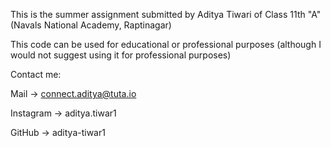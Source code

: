 This is the summer assignment submitted by Aditya Tiwari of Class 11th "A" (Navals National Academy, Raptinagar)

This code can be used for educational or professional purposes (although I would not suggest using it for professional purposes)

Contact me:

Mail -> connect.aditya@tuta.io

Instagram -> aditya.tiwar1

GitHub -> aditya-tiwar1
